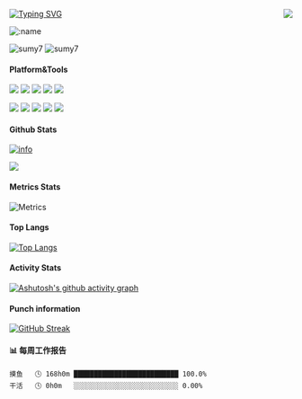 <p>
  <img src="https://weather-icon.journeyad.repl.co/@guangzhou?v=1" align="right">
</p>

[![Typing SVG](https://readme-typing-svg.demolab.com?font=Fira+Code&pause=1000&width=435&lines=%E5%92%A6%EF%BC%9F%E6%88%91%E6%98%AF%E8%B0%81%EF%BC%9F%E6%88%91%E4%B8%BA%E4%BB%80%E4%B9%88%E4%BC%9A%E5%9C%A8%E8%BF%99%EF%BC%9F;Eh%3F+Who+am+I%3F+Why+am+I+here%3F)](https://git.io/typing-svg)

![:name](https://count.getloli.com/get/@:mlldxe)

![sumy7](https://komarev.com/ghpvc/?username=mlldxe) ![sumy7](https://visitor-badge.glitch.me/badge?page_id=mlldxe.profile)

#### Platform&Tools
[![](https://img.shields.io/badge/Windows-10-2376bc?style=flat-square&logo=windows&logoColor=ffffff)](https://www.microsoft.com/windows/get-windows-10)
[![](https://img.shields.io/badge/iPhone-13-pink?style=flat-square&logo=apple&logoColor=ffffff)](https://www.iphone.com/)
[![](https://img.shields.io/badge/-HTML5-E34F26?style=flat-square&logo=html5&logoColor=white)](https://html.spec.whatwg.org/)
[![](https://img.shields.io/badge/-CSS3-1572B6?style=flat-square&logo=css3&logoColor=white)](https://www.w3.org/Style/CSS/)
[![](https://img.shields.io/badge/-JavaScript-f7e018?style=flat-square&logo=javascript&logoColor=white)](https://www.ecma-international.org/)

[![](https://img.shields.io/badge/-Git-f05032?style=flat-square&logo=git&logoColor=white)](https://git-scm.com/)
[![](https://img.shields.io/badge/-PHP-777bb4?style=flat-square&logo=php&logoColor=ffffff)](https://www.php.net/)
[![](https://img.shields.io/badge/-Node.js-43853d?style=flat-square&logo=node.js&logoColor=ffffff)](https://nodejs.org/)
[![](https://img.shields.io/badge/-NPM-cb3837?style=flat-square&logo=npm&logoColor=white)](https://npmjs.com/)
[![](https://img.shields.io/badge/-MySQL-4479a1?style=flat-square&logo=mysql&logoColor=white)](https://www.mysql.com/)

#### Github Stats
[![info](https://github-readme-stats.vercel.app/api?username=mlldxe&count_private=true&show_icons=true&line_height=20)](https://github.com/anuraghazra/github-readme-stats)

<img src="https://stats.justsong.cn/api/github?username=mlldxe">

#### Metrics Stats
![Metrics](https://metrics.lecoq.io/mlldxe?template=classic&base=header%2C%20activity%2C%20community%2C%20repositories%2C%20metadata&base.indepth=false&base.hireable=false&base.skip=false&config.timezone=Asia%2FShanghai)

#### Top Langs
[![Top Langs](https://github-readme-stats.vercel.app/api/top-langs/?username=mlldxe&layout=compact&langs_count=6&card_width=445)](https://github.com/anuraghazra/github-readme-stats)

#### Activity Stats
[![Ashutosh's github activity graph](https://activity-graph.herokuapp.com/graph?username=mlldxe)](https://github.com/ashutosh00710/github-readme-activity-graph)

#### Punch information
[![GitHub Streak](https://streak-stats.demolab.com/?user=mlldxe&theme=default)](https://git.io/streak-stats)

#### 📊 每周工作报告
```text
摸鱼   🕓 168h0m ██████████████████████████ 100.0%
干活   🕓 0h0m   ░░░░░░░░░░░░░░░░░░░░░░░░░░ 0.00%
```


<!--
**mlldxe/mlldxe** is a ✨ _special_ ✨ repository because its `README.md` (this file) appears on your GitHub profile.

Here are some ideas to get you started:

- 🔭 I’m currently working on ...
- 🌱 I’m currently learning ...
- 👯 I’m looking to collaborate on ...
- 🤔 I’m looking for help with ...
- 💬 Ask me about ...
- 📫 How to reach me: ...
- 😄 Pronouns: ...
- ⚡ Fun fact: ...
-->
